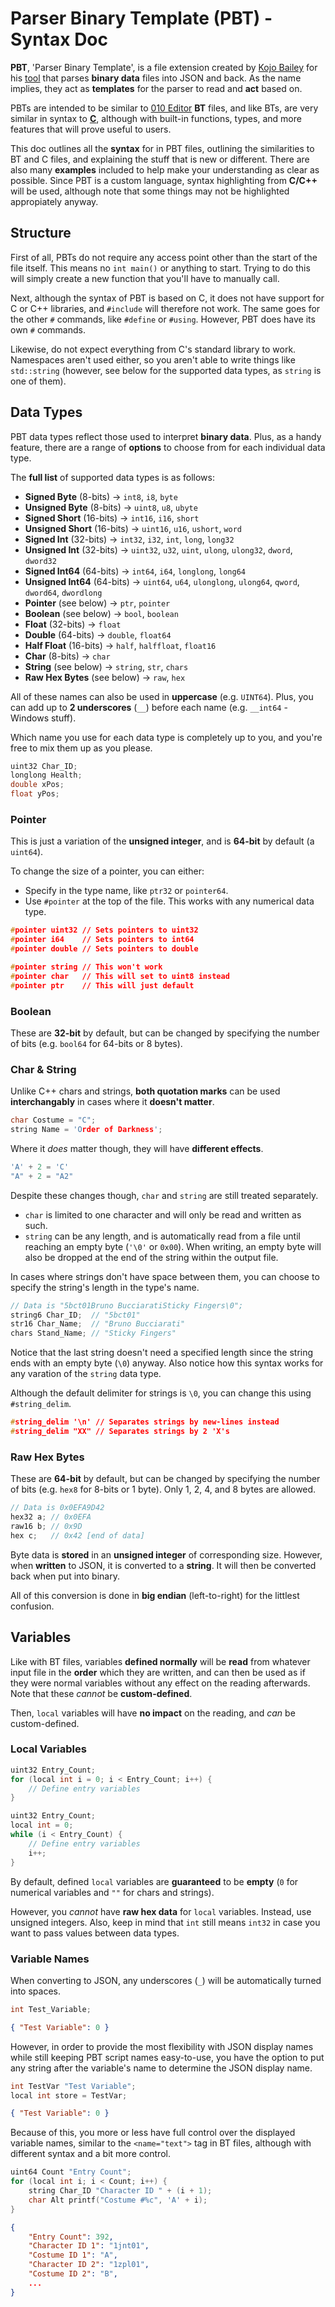 
# Parser Binary Template (PBT) - Syntax Doc
**PBT**, 'Parser Binary Template',  is a file extension created by [Kojo Bailey](https://github.com/KojoBailey) for his [tool](https://github.com/KojoBailey/CC2-Parser-Plus) that parses **binary data** files into JSON and back. As the name implies, they act as **templates** for the parser to read and **act** based on.

PBTs are intended to be similar to [010 Editor](https://www.sweetscape.com/010editor/) **BT** files, and like BTs, are very similar in syntax to [**C**](https://en.wikipedia.org/wiki/C_(programming_language)), although with built-in functions, types, and more features that will prove useful to users. 

This doc outlines all the **syntax** for in PBT files, outlining the similarities to BT and C files, and explaining the stuff that is new or different. There are also many **examples** included to help make your understanding as clear as possible. Since PBT is a custom language, syntax highlighting from **C/C++** will be used, although note that some things may not be highlighted appropiately anyway.

## Structure
First of all, PBTs do not require any access point other than the start of the file itself. This means no `int main()` or anything to start. Trying to do this will simply create a new function that you'll have to manually call.

Next, although the syntax of PBT is based on C, it does not have support for C or C++ libraries, and `#include` will therefore not work. The same goes for the other `#` commands, like `#define` or `#using`. However, PBT does have its own `#` commands.

Likewise, do not expect everything from C's standard library to work. Namespaces aren't used either, so you aren't able to write things like `std::string` (however, see below for the supported data types, as `string` is one of them).

## Data Types
PBT data types reflect those used to interpret **binary data**. Plus, as a handy feature, there are a range of **options** to choose from for each individual data type.

The **full list** of supported data types is as follows:
 - **Signed Byte** (8-bits) → `int8`, `i8`, `byte`
 - **Unsigned Byte** (8-bits) → `uint8`, `u8`, `ubyte`
 - **Signed Short** (16-bits) → `int16`, `i16`, `short`
 - **Unsigned Short** (16-bits) → `uint16`, `u16`, `ushort`, `word`
 - **Signed Int** (32-bits) → `int32`, `i32`, `int`, `long`, `long32`
 - **Unsigned Int** (32-bits) → `uint32`, `u32`, `uint`, `ulong`, `ulong32`, `dword`, `dword32`
 - **Signed Int64** (64-bits) → `int64`, `i64`, `longlong`, `long64`
 - **Unsigned Int64** (64-bits) → `uint64`, `u64`, `ulonglong`, `ulong64`, `qword`, `dword64`, `dwordlong`
 - **Pointer** (see below) → `ptr`, `pointer`
 - **Boolean** (see below) → `bool`, `boolean`
 - **Float** (32-bits) → `float`
 - **Double** (64-bits) → `double`, `float64`
 - **Half Float** (16-bits) → `half`, `halffloat`, `float16`
 - **Char** (8-bits) → `char`
 - **String** (see below) → `string`, `str`, `chars`
 - **Raw Hex Bytes** (see below) → `raw`, `hex`

All of these names can also be used in **uppercase** (e.g. `UINT64`). Plus, you can add up to **2 underscores** (`__`) before each name (e.g. `__int64` - Windows stuff).

Which name you use for each data type is completely up to you, and you're free to mix them up as you please.

```cpp
uint32 Char_ID;
longlong Health;
double xPos;
float yPos;
```

### Pointer

This is just a variation of the **unsigned integer**, and is **64-bit** by default (a `uint64`).

To change the size of a pointer, you can either:
- Specify in the type name, like `ptr32` or `pointer64`.
- Use `#pointer` at the top of the file. This works with any numerical data type.

```cpp
#pointer uint32 // Sets pointers to uint32
#pointer i64    // Sets pointers to int64
#pointer double // Sets pointers to double

#pointer string // This won't work
#pointer char   // This will set to uint8 instead
#pointer ptr    // This will just default
```

### Boolean

These are **32-bit** by default, but can be changed by specifying the number of bits (e.g. `bool64` for 64-bits or 8 bytes).

### Char & String
Unlike C++ chars and strings, **both quotation marks** can be used **interchangably** in cases where it **doesn't matter**.

```cpp
char Costume = "C";
string Name = 'Order of Darkness';
```

Where it *does* matter though, they will have **different effects**.

```cpp
'A' + 2 = 'C'
"A" + 2 = "A2"
```

Despite these changes though, `char` and `string` are still treated separately.
- `char` is limited to one character and will only be read and written as such.
- `string` can be any length, and is automatically read from a file until reaching an empty byte (`'\0'` or `0x00`). When writing, an empty byte will also be dropped at the end of the string within the output file.

In cases where strings don't have space between them, you can choose to specify the string's length in the type's name.

```cpp
// Data is "5bct01Bruno BucciaratiSticky Fingers\0";
string6 Char_ID;  // "5bct01"
str16 Char_Name;  // "Bruno Bucciarati"
chars Stand_Name; // "Sticky Fingers"
```

Notice that the last string doesn't need a specified length since the string ends with an empty byte (`\0`) anyway. Also notice how this syntax works for any varation of the `string` data type.

Although the default delimiter for strings is `\0`, you can change this using `#string_delim`.

```cpp
#string_delim '\n' // Separates strings by new-lines instead
#string_delim "XX" // Separates strings by 2 'X's
```

### Raw Hex Bytes

These are **64-bit** by default, but can be changed by specifying the number of bits (e.g. `hex8` for 8-bits or 1 byte). Only 1, 2, 4, and 8 bytes are allowed.

```cpp
// Data is 0x0EFA9D42
hex32 a; // 0x0EFA
raw16 b; // 0x9D
hex c;   // 0x42 [end of data]
```

Byte data is **stored** in an **unsigned integer** of corresponding size. However, when **written** to JSON, it is converted to a **string**. It will then be converted back when put into binary.

All of this conversion is done in **big endian** (left-to-right) for the littlest confusion.

## Variables
Like with BT files, variables **defined normally** will be **read** from whatever input file in the **order** which they are written, and can then be used as if they were normal variables without any effect on the reading afterwards. Note that these *cannot* be **custom-defined**.

Then, `local` variables will have **no impact** on the reading, and *can* be custom-defined.


### Local Variables
```cpp
uint32 Entry_Count;
for (local int i = 0; i < Entry_Count; i++) {
	// Define entry variables
}
```
```cpp
uint32 Entry_Count;
local int = 0;
while (i < Entry_Count) {
	// Define entry variables
	i++;
}
```
By default, defined `local` variables are **guaranteed** to be **empty** (`0` for numerical variables and `""` for chars and strings).

However, you *cannot* have **raw hex data** for `local` variables. Instead, use unsigned integers. Also, keep in mind that `int` still means `int32` in case you want to pass values between data types.

### Variable Names
When converting to JSON, any underscores (`_`) will be automatically turned into spaces.

```cpp
int Test_Variable;
```
```json
{ "Test Variable": 0 }
```

However, in order to provide the most flexibility with JSON display names while still keeping PBT script names easy-to-use, you have the option to put any string after the variable's name to determine the JSON display name.

```cpp
int TestVar "Test Variable";
local int store = TestVar;
```
```json
{ "Test Variable": 0 }
```

Because of this, you more or less have full control over the displayed variable names, similar to the `<name="text">` tag in BT files, although with different syntax and a bit more control.

```cpp
uint64 Count "Entry Count";
for (local int i; i < Count; i++) {
	string Char_ID "Character ID " + (i + 1);
	char Alt printf("Costume #%c", 'A' + i);
}
```
```json
{
	"Entry Count": 392,
	"Character ID 1": "1jnt01",
	"Costume ID 1": "A",
	"Character ID 2": "1zpl01",
	"Costume ID 2": "B",
	...
}
```
